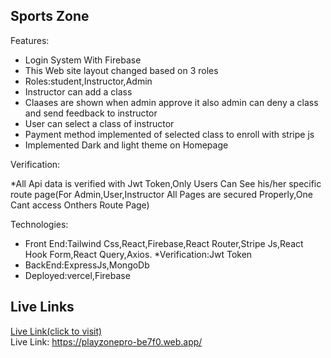 ## Sports Zone

Features:
* Login System With Firebase<br>
* This Web site layout changed based on 3 roles <br>
* Roles:student,Instructor,Admin<br> 
* Instructor can add a class<br>
* Claases are shown when admin approve it also admin can deny a class and send feedback to instructor <br>
* User can select a class of instructor<br>
* Payment method implemented of selected class to enroll with stripe js<br>
* Implemented Dark and light theme on Homepage<br>


Verification:

*All Api data is verified with Jwt Token,Only Users Can See his/her specific route page(For Admin,User,Instructor All Pages are secured Properly,One Cant access Onthers Route Page)

Technologies:

* Front End:Tailwind Css,React,Firebase,React Router,Stripe Js,React Hook Form,React Query,Axios.
*Verification:Jwt Token
* BackEnd:ExpressJs,MongoDb
* Deployed:vercel,Firebase


## Live Links
[ Live Link(click to visit)](https://playzonepro-be7f0.web.app/) <br>
Live Link: https://playzonepro-be7f0.web.app/